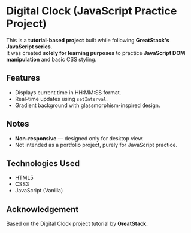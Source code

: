 # Digital Clock (JavaScript Practice Project)

This is a **tutorial-based project** built while following **GreatStack's JavaScript series**.  
It was created **solely for learning purposes** to practice **JavaScript DOM manipulation** and basic CSS styling.

## Features
- Displays current time in HH:MM:SS format.
- Real-time updates using `setInterval`.
- Gradient background with glassmorphism-inspired design.

## Notes
- **Non-responsive** — designed only for desktop view.
- Not intended as a portfolio project, purely for JavaScript practice.

## Technologies Used
- HTML5
- CSS3
- JavaScript (Vanilla)

## Acknowledgement
Based on the Digital Clock project tutorial by **GreatStack**.

